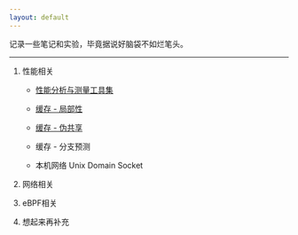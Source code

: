 ```yaml
---
layout: default
---
```


记录一些笔记和实验，毕竟据说好脑袋不如烂笔头。

---

1. 性能相关
   - [性能分析与测量工具集](https://github.com/yuchuanwang/perfkit)
   
   - [缓存 - 局部性](./perf/Locality_of_reference.md)
   
   - [缓存 - 伪共享](./perf/False_sharing.md)
   
   - 缓存 - 分支预测
   
   - 本机网络 Unix Domain Socket
   

2. 网络相关

3. eBPF相关

4. 想起来再补充
